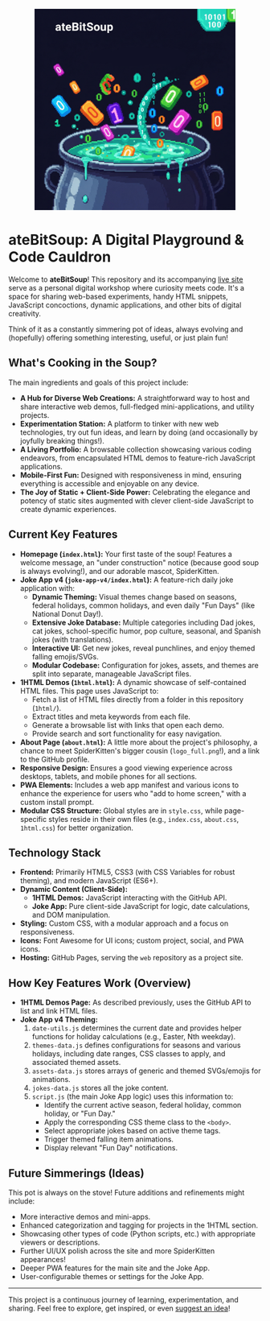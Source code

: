 <!--
    File: README.md
    Version: 1.2
    Author: ateBitSoup
    Description: Overview of the ateBitSoup project, a personal code sandbox, showcase, and home to dynamic web applications.
    Last Modified: 05/21/2025
-->

<p align="center">
  <img src="assets/images/logo_full.png" alt="ateBitSoup Full Logo" width="400">
</p>

# ateBitSoup: A Digital Playground & Code Cauldron

Welcome to **ateBitSoup**! This repository and its accompanying <a href="https://atebitsoup.github.io/web/" target="_blank">live site</a> serve as a personal digital workshop where curiosity meets code. It's a space for sharing web-based experiments, handy HTML snippets, JavaScript concoctions, dynamic applications, and other bits of digital creativity.

Think of it as a constantly simmering pot of ideas, always evolving and (hopefully) offering something interesting, useful, or just plain fun!

## What's Cooking in the Soup?

The main ingredients and goals of this project include:

*   **A Hub for Diverse Web Creations:** A straightforward way to host and share interactive web demos, full-fledged mini-applications, and utility projects.
*   **Experimentation Station:** A platform to tinker with new web technologies, try out fun ideas, and learn by doing (and occasionally by joyfully breaking things!).
*   **A Living Portfolio:** A browsable collection showcasing various coding endeavors, from encapsulated HTML demos to feature-rich JavaScript applications.
*   **Mobile-First Fun:** Designed with responsiveness in mind, ensuring everything is accessible and enjoyable on any device.
*   **The Joy of Static + Client-Side Power:** Celebrating the elegance and potency of static sites augmented with clever client-side JavaScript to create dynamic experiences.

## Current Key Features

*   **Homepage (`index.html`):** Your first taste of the soup! Features a welcome message, an "under construction" notice (because good soup is always evolving!), and our adorable mascot, SpiderKitten.
*   **Joke App v4 (`joke-app-v4/index.html`):** A feature-rich daily joke application with:
    *   **Dynamic Theming:** Visual themes change based on seasons, federal holidays, common holidays, and even daily "Fun Days" (like National Donut Day!).
    *   **Extensive Joke Database:** Multiple categories including Dad jokes, cat jokes, school-specific humor, pop culture, seasonal, and Spanish jokes (with translations).
    *   **Interactive UI:** Get new jokes, reveal punchlines, and enjoy themed falling emojis/SVGs.
    *   **Modular Codebase:** Configuration for jokes, assets, and themes are split into separate, manageable JavaScript files.
*   **1HTML Demos (`1html.html`):** A dynamic showcase of self-contained HTML files. This page uses JavaScript to:
    *   Fetch a list of HTML files directly from a folder in this repository (`1html/`).
    *   Extract titles and meta keywords from each file.
    *   Generate a browsable list with links that open each demo.
    *   Provide search and sort functionality for easy navigation.
*   **About Page (`about.html`):** A little more about the project's philosophy, a chance to meet SpiderKitten's bigger cousin (`logo_full.png`!), and a link to the GitHub profile.
*   **Responsive Design:** Ensures a good viewing experience across desktops, tablets, and mobile phones for all sections.
*   **PWA Elements:** Includes a web app manifest and various icons to enhance the experience for users who "add to home screen," with a custom install prompt.
*   **Modular CSS Structure:** Global styles are in `style.css`, while page-specific styles reside in their own files (e.g., `index.css`, `about.css`, `1html.css`) for better organization.

## Technology Stack

*   **Frontend:** Primarily HTML5, CSS3 (with CSS Variables for robust theming), and modern JavaScript (ES6+).
*   **Dynamic Content (Client-Side):**
    *   **1HTML Demos:** JavaScript interacting with the GitHub API.
    *   **Joke App:** Pure client-side JavaScript for logic, date calculations, and DOM manipulation.
*   **Styling:** Custom CSS, with a modular approach and a focus on responsiveness.
*   **Icons:** Font Awesome for UI icons; custom project, social, and PWA icons.
*   **Hosting:** GitHub Pages, serving the `web` repository as a project site.

## How Key Features Work (Overview)

*   **1HTML Demos Page:** As described previously, uses the GitHub API to list and link HTML files.
*   **Joke App v4 Theming:**
    1.  `date-utils.js` determines the current date and provides helper functions for holiday calculations (e.g., Easter, Nth weekday).
    2.  `themes-data.js` defines configurations for seasons and various holidays, including date ranges, CSS classes to apply, and associated themed assets.
    3.  `assets-data.js` stores arrays of generic and themed SVGs/emojis for animations.
    4.  `jokes-data.js` stores all the joke content.
    5.  `script.js` (the main Joke App logic) uses this information to:
        *   Identify the current active season, federal holiday, common holiday, or "Fun Day."
        *   Apply the corresponding CSS theme class to the `<body>`.
        *   Select appropriate jokes based on active theme tags.
        *   Trigger themed falling item animations.
        *   Display relevant "Fun Day" notifications.

## Future Simmerings (Ideas)

This pot is always on the stove! Future additions and refinements might include:
*   More interactive demos and mini-apps.
*   Enhanced categorization and tagging for projects in the 1HTML section.
*   Showcasing other types of code (Python scripts, etc.) with appropriate viewers or descriptions.
*   Further UI/UX polish across the site and more SpiderKitten appearances!
*   Deeper PWA features for the main site and the Joke App.
*   User-configurable themes or settings for the Joke App.

---

This project is a continuous journey of learning, experimentation, and sharing. Feel free to explore, get inspired, or even <a href="https://github.com/ateBitSoup/web/issues" target="_blank">suggest an idea</a>!